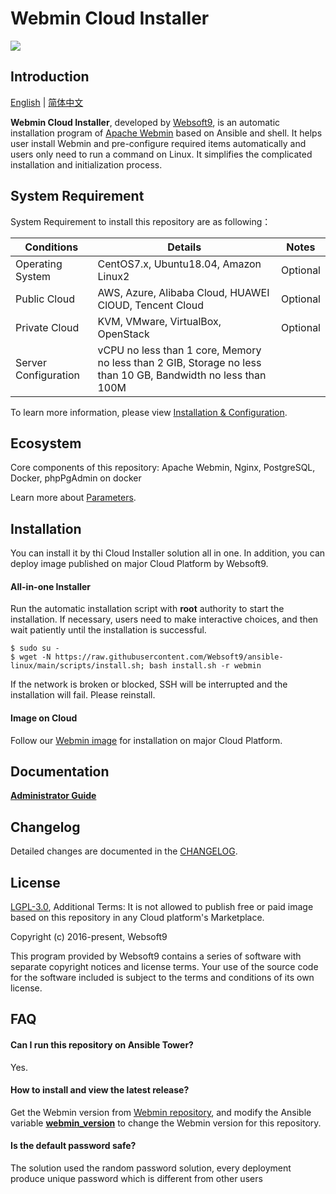 # Webmin Cloud Installer

![](https://libs.websoft9.com/common/websott9-cloud-installer.png) 

## Introduction

[English](/README.md) | [简体中文](/README-zh.md)  

**Webmin Cloud Installer**, developed by [Websoft9](https://www.websoft9.com), is an automatic installation program of [Apache Webmin](https://webmin.apache.org/) based on Ansible and shell. It helps user install Webmin and pre-configure required items automatically and users only need to run a command on Linux. It simplifies the complicated installation and initialization process.  

## System Requirement

System Requirement to install this repository are as following：

| Conditions       | Details                               | Notes                |
| ------------------- | --------------------------------| -------------------- |
| Operating System   | CentOS7.x, Ubuntu18.04, Amazon Linux2 | Optional                 |
| Public Cloud     | AWS, Azure, Alibaba Cloud, HUAWEI ClOUD, Tencent Cloud    | Optional                 |
| Private Cloud     | KVM, VMware, VirtualBox, OpenStack    | Optional                 |
| Server Configuration | vCPU no less than 1 core, Memory no less than  2 GIB, Storage no less than 10 GB, Bandwidth no less than 100M ||

To learn more information, please view [Installation & Configuration](https://webmin.apache.org/installation.html).

## Ecosystem

Core components of this repository: Apache Webmin, Nginx, PostgreSQL, Docker, phpPgAdmin on docker

Learn more about [Parameters](/docs/stack-components.md).

## Installation

You can install it by thi Cloud Installer solution all in one. In addition, you can deploy image published on major Cloud Platform by Websoft9.

#### All-in-one Installer

Run the automatic installation script with **root** authority to start the installation. If necessary, users need to make interactive choices, and then wait patiently until the installation is successful.

```
$ sudo su -
$ wget -N https://raw.githubusercontent.com/Websoft9/ansible-linux/main/scripts/install.sh; bash install.sh -r webmin
```

If the network is broken or blocked, SSH will be interrupted and the installation will fail. Please reinstall.

#### Image on Cloud 

Follow our [Webmin image](https://apps.websoft9.com/webmin) for installation on major Cloud Platform.

## Documentation

**[Administrator Guide](https://support.websoft9.com/docs/webmin)** 

## Changelog

Detailed changes are documented in the [CHANGELOG](/CHANGELOG.md).

## License

[LGPL-3.0](/License.md), Additional Terms: It is not allowed to publish free or paid image based on this repository in any Cloud platform's Marketplace.

Copyright (c) 2016-present, Websoft9

This program provided by Websoft9 contains a series of software with separate copyright notices and license terms. Your use of the source code for the software included is subject to the terms and conditions of its own license.

## FAQ

#### Can I run this repository on Ansible Tower? 

Yes.

#### How to install and view the latest release?

Get the Webmin version from [Webmin repository](https://github.com/apache/incubator-webmin/releases), and modify the Ansible variable **[webmin_version](/roles/webmin/defaults/main.yml)** to change the Webmin version for this repository. 

#### Is the default password safe?

The solution used the random password solution, every deployment produce unique password which is different from other users
